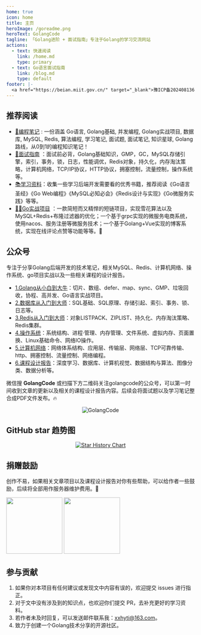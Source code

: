 ```yaml
---
home: true
icon: home
title: 主页
heroImage: /goreadme.png
heroText: GolangCode
tagline: 「Golang进阶 + 面试指南」专注于Golang的学习交流网站
actions:
  - text: 快速阅读
    link: /home.md
    type: primary
  - text: Go语言面试指南
    link: /blog.md
    type: default
footer: |-
  <a href="https://beian.miit.gov.cn/" target="_blank">豫ICP备2024081365号-3</a> | 主题: <a href="https://theme-hope.vuejs.press/zh/" target="_blank">VuePress Theme Hope</a>
---
```


## 推荐阅读 

- [💯编程笔记](/home.md) : 一份涵盖 Go语言, Golang基础, 并发编程, Golang实战项目, 数据库, MySQL, Redis, 算法编程, 学习笔记, 面试题, 面试笔记, 知识星球, Golang路线，从0到1的编程知识笔记！
- [🧐面试指南](/mianshi-guide/) ：面试前必背，Golang基础知识，GMP，GC，MySQL存储引擎，索引，事务，锁，日志，性能调优，Redis对象，持久化，内存淘汰策略，计算机网络，TCP/IP协议，HTTP协议，拥塞控制，流量控制，操作系统等。
- [📚学习资料](/study-resource/)：收集一些学习后端开发需要看的优秀书籍，推荐阅读《Go语言圣经》《Go Web编程》《MySQL必知必会》《Redis设计与实现》《Go微服务实践》等等。
- [👏🏽Go实战项目](https://github.com/xzhHas) ：一款简短而又精悍的短链项目，实现雪花算法以及MySQL+Redis+布隆过滤器的优化；一个基于grpc实现的微服务电商系统，使用nacos、服务注册等微服务技术；一个基于Golang+Vue实现的博客系统，实现在线评论点赞等功能等等。🚀

## 公众号

专注于分享Golang后端开发的技术笔记，相关MySQL、Redis、计算机网络、操作系统、go项目实战以及一些相关课程的设计报告。

- [1.Golang从小白到大牛](https://mp.weixin.qq.com/mp/appmsgalbum?__biz=MzkwNjcxMTA1OA==&action=getalbum&album_id=3801137377561657345#wechat_redirect)：切片、数组、defer、map、sync、GMP、垃圾回收，协程、高并发、Go语言实战项目。
- [2.数据库从入门到大师](https://mp.weixin.qq.com/mp/appmsgalbum?__biz=MzkwNjcxMTA1OA==&action=getalbum&album_id=3801150188895453188#wechat_redirect)：SQL基础、SQL原理、存储引起、索引、事务、锁、日志等。
- [3.Redis从入门到大师](https://mp.weixin.qq.com/mp/appmsgalbum?__biz=MzkwNjcxMTA1OA==&action=getalbum&album_id=3801161033989865474#wechat_redirect)：对象LISTPACK、ZIPLIST、持久化、内存淘汰策略、Redis集群。
- [4.操作系统](https://mp.weixin.qq.com/mp/appmsgalbum?__biz=MzkwNjcxMTA1OA==&action=getalbum&album_id=3801155922643238913#wechat_redirect)：系统结构、进程·管理、内存管理、文件系统、虚拟内存、页面置换、Linux基础命令、网络IO操作。
- [5.计算机网络](https://mp.weixin.qq.com/mp/appmsgalbum?__biz=MzkwNjcxMTA1OA==&action=getalbum&album_id=3817204414093852673#wechat_redirect)：网络体系结构、应用层、传输层、网络层、TCP可靠传输、http、拥塞控制、流量控制、网络编程。
- [6.课程设计报告](https://mp.weixin.qq.com/mp/appmsgalbum?__biz=MzkwNjcxMTA1OA==&action=getalbum&album_id=3801125461258780679#wechat_redirect)：深度学习、数据库、计算机视觉、数据结构与算法、图像分类、数据分析等。

微信搜 **GolangCode** 或扫描下方二维码关注golangcode的公众号，可以第一时间收到文章的更新以及相关的课程设计报告内容。后续会将面试题以及学习笔记整合成PDF文件发布。🔥

<div style="text-align: center;">
    <img src="https://cdn.golangcode.cn/images/202501171944968.png" alt="GolangCode" /> 
</div>


## GitHub star 趋势图

<div style="text-align: center;">
  <a href="https://star-history.com/#xzhHas/GolangCode&Date">
    <img src="https://api.star-history.com/svg?repos=xzhHas/GolangCode&type=Date" alt="Star History Chart" />
  </a>
</div>

## 捐赠鼓励

创作不易，如果相关文章项目以及课程设计报告对你有些帮助，可以给作者一些鼓励，后续将全部用作服务器维护费用。🧡

<div align="left">
    <img src="https://cdn.golangcode.cn/images/202501172008379.jpg" width="150px">
    <img src="https://cdn.golangcode.cn/images/202501172008964.jpg" width="150px">
</div>


## 参与贡献

1. 如果你对本项目有任何建议或发现文中内容有误的，欢迎提交 issues 进行指正。
2. 对于文中没有涉及到的知识点，也欢迎你们提交 PR，去补充更好的学习资料。
3. 若作者未及时回复，可以发送邮件联系我：[xxhyti@163.com](mailto:xxhyti@163.com)。
4. 致力于创建一个Golang技术分享的开源社区。